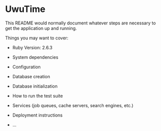 # UwuTime

This README would normally document whatever steps are necessary to get the
application up and running.

Things you may want to cover:

* Ruby Version: 2.6.3

* System dependencies

* Configuration

* Database creation

* Database initialization

* How to run the test suite

* Services (job queues, cache servers, search engines, etc.)

* Deployment instructions

* ...
